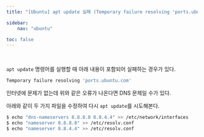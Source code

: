 ```yaml
---
title: "[Ubuntu] apt update 실패 (Temporary failure resolving 'ports.ubuntu.com')"

sidebar:
    nav: "ubuntu"

toc: false
---
```


<br/>

`apt update` 명령어를 실행할 때 아래 내용이 포함되어 실패하는 경우가 있다.

```bash
Temporary failure resolving 'ports.ubuntu.com'
```

인터넷에 문제가 없는데 위와 같은 오류가 나온다면 DNS 문제일 수가 있다.

아래와 같이 두 가지 파일을 수정하여 다시 `apt update`를 시도해본다.

```bash
$ echo "dns-nameservers 8.8.8.8 8.8.4.4" >> /etc/network/interfaces
$ echo "nameserver 8.8.8.8" >> /etc/resolv.conf
$ echo "nameserver 8.8.4.4" >> /etc/resolv.conf
```


<br/>